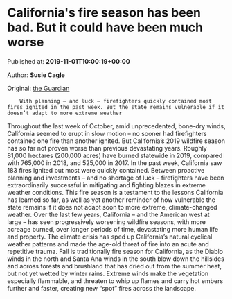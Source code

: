 
# California's fire season has been bad. But it could have been much worse

Published at: **2019-11-01T10:00:19+00:00**

Author: **Susie Cagle**

Original: [the Guardian](https://www.theguardian.com/us-news/2019/nov/01/california-wildfire-season-2019)


        With planning – and luck – firefighters quickly contained most fires ignited in the past week. But the state remains vulnerable if it doesn’t adapt to more extreme weather
      
Throughout the last week of October, amid unprecedented, bone-dry winds, California seemed to erupt in slow motion – no sooner had firefighters contained one fire than another ignited. But California’s 2019 wildfire season has so far not proven worse than previous devastating years.
Roughly 81,000 hectares (200,000 acres) have burned statewide in 2019, compared with 765,000 in 2018, and 525,000 in 2017. In the past week, California saw 183 fires ignited but most were quickly contained.
Between proactive planning and investments – and no shortage of luck – firefighters have been extraordinarily successful in mitigating and fighting blazes in extreme weather conditions.
This fire season is a testament to the lessons California has learned so far, as well as yet another reminder of how vulnerable the state remains if it does not adapt soon to more extreme, climate-changed weather.
Over the last few years, California – and the American west at large – has seen progressively worsening wildfire seasons, with more acreage burned, over longer periods of time, devastating more human life and property.
The climate crisis has sped up California’s natural cyclical weather patterns and made the age-old threat of fire into an acute and repetitive trauma.
Fall is traditionally fire season for California, as the Diablo winds in the north and Santa Ana winds in the south blow down the hillsides and across forests and brushland that has dried out from the summer heat, but not yet wetted by winter rains. Extreme winds make the vegetation especially flammable, and threaten to whip up flames and carry hot embers further and faster, creating new “spot” fires across the landscape.
